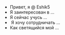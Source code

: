 - Привет, я @ Eshik5
- Я заинтересован в ...
- Я сейчас учусь ...
- ️ Я хочу сотрудничать ...
- Как светящийся мой ...

<!---
Eshik5 / Eshik5 - это место для репозитория, потому что ego `README.md` (этот файл) появляэця в вашем префиле.
Вы можете щелкнуть ссылку «Просмотр», чтобы взглянуть на ваши изменения.
--->
